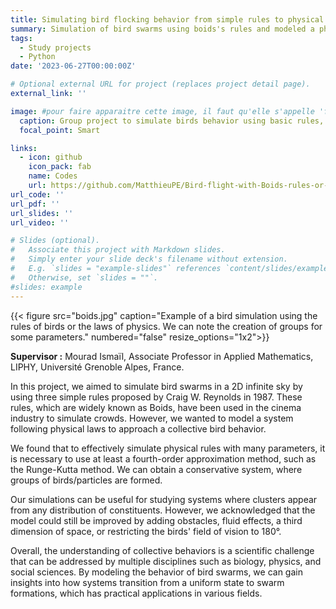 ```yaml
---
title: Simulating bird flocking behavior from simple rules to physical models
summary: Simulation of bird swarms using boids's rules and modeled a physical system to approach collective bird behavior.
tags:
  - Study projects
  - Python
date: '2023-06-27T00:00:00Z'

# Optional external URL for project (replaces project detail page).
external_link: ''

image: #pour faire apparaitre cette image, il faut qu'elle s'appelle 'featured.jpg'
  caption: Group project to simulate birds behavior using basic rules, or physics laws.
  focal_point: Smart

links:
  - icon: github
    icon_pack: fab
    name: Codes
    url: https://github.com/MatthieuPE/Bird-flight-with-Boids-rules-or-physical-laws
url_code: ''
url_pdf: ''
url_slides: ''
url_video: ''

# Slides (optional).
#   Associate this project with Markdown slides.
#   Simply enter your slide deck's filename without extension.
#   E.g. `slides = "example-slides"` references `content/slides/example-slides.md`.
#   Otherwise, set `slides = ""`.
#slides: example
---
```

{{< figure src="boids.jpg"   caption="Example of a bird simulation using the rules of birds or the laws of physics. We can note the creation of groups for some parameters." numbered="false" resize_options="1x2">}}



**Supervisor :** Mourad Ismaïl, Associate Professor in Applied Mathematics, LIPHY, Université Grenoble Alpes, France.

In this project, we aimed to simulate bird swarms in a 2D infinite sky by using three simple rules proposed by Craig W. Reynolds in 1987. These rules, which are widely known as Boids, have been used in the cinema industry to simulate crowds. However, we wanted to model a system following physical laws to approach a collective bird behavior.

We found that to effectively simulate physical rules with many parameters, it is necessary to use at least a fourth-order approximation method, such as the Runge-Kutta method. We can obtain a conservative system, where groups of birds/particles are formed.

Our simulations can be useful for studying systems where clusters appear from any distribution of constituents. However, we acknowledged that the model could still be improved by adding obstacles, fluid effects, a third dimension of space, or restricting the birds' field of vision to 180°.

Overall, the understanding of collective behaviors is a scientific challenge that can be addressed by multiple disciplines such as biology, physics, and social sciences. By modeling the behavior of bird swarms, we can gain insights into how systems transition from a uniform state to swarm formations, which has practical applications in various fields.

